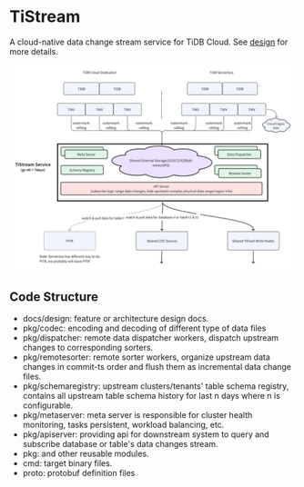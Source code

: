 # TiStream

A cloud-native data change stream service for TiDB Cloud. See [design](./docs/design/20240220-tistream.md) for more details.

![image](docs/resources/tistream-arch.png)

## Code Structure

- docs/design: feature or architecture design docs.
- pkg/codec: encoding and decoding of different type of data files
- pkg/dispatcher: remote data dispatcher workers, dispatch upstream changes to corresponding sorters.
- pkg/remotesorter: remote sorter workers, organize upstream data changes in commit-ts order and flush them as incremental data change files.
- pkg/schemaregistry: upstream clusters/tenants' table schema registry, contains all upstream table schema history for last n days where n is configurable.
- pkg/metaserver: meta server is responsible for cluster health monitoring, tasks persistent, workload balancing, etc.
- pkg/apiserver: providing api for downstream system to query and subscribe database or table's data changes stream.
- pkg: and other reusable modules.
- cmd: target binary files.
- proto: protobuf definition files